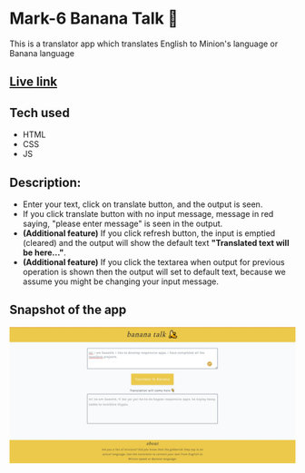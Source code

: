 # Mark-6 Banana Talk 🍌

This is a translator app which translates English to Minion's language or Banana language

## [Live link](https://swastik-banana-talk.netlify.app)

## Tech used

- HTML
- CSS
- JS

## Description:

- Enter your text, click on translate button, and the output is seen.
- If you click translate button with no input message, message in red saying, "please enter message" is seen in the output.
- **(Additional feature)** If you click refresh button, the input is emptied (cleared) and the output will show the default text **"Translated text will be here..."**.
- **(Additional feature)** If you click the textarea when output for previous operation is shown then the output will set to default text, because we assume you might be changing your input message.

## Snapshot of the app

![Banana Talk App](./banana-snap.JPG)
